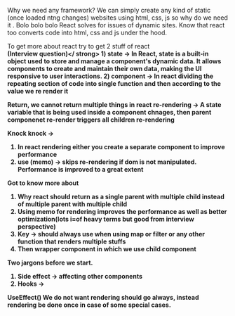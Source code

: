 Why we need any framework?
We can simply create any kind of static (once loaded  ntng changes) websites using html, css, js
so why do we need it . Bolo bolo bolo 
React solves for issues of dynamic sites.
Know that react too converts code into html, css and js under the hood.

To get more about react try to get 2 stuff of react
<br>
<strong>(Interview question)</ strong>
<b>1) state </b>-> In React, state is a built-in object used to store and manage a component's dynamic data.
It allows components to create and maintain their own data, making the UI responsive to user interactions.
<b>2) component</b> -> In react dividing the repeating section of code into single function and then according to the value we
re render it

Return, we cannot return multiple things in react
re-rendering -> A state variable that is being used inside a component chnages, then parent componenet re-render triggers all children re-rendering

Knock knock -> 
1) In react rendering either you create a separate component to improve performance
2) use (memo) -> skips re-rendering if dom is not manipulated.
Performance is improved to a great extent

Got to know more about
1) Why react should return as a single parent with multiple child instead of multiple parent with multiple child
2) Using memo for rendering improves the performance as well as better optimization(lots i=of heavy terms but good from interview perspective)
3) Key -> should always use when using map or filter or any other function that
renders multiple stuffs
4) Then wrapper component in which we use child component

Two jargons before we start.
1) Side effect -> affecting other components
2) Hooks ->

UseEffect()
We do not want rendering should go always,
instead rendering be done once in case of some special cases.
